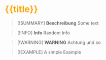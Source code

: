 # <font color = "orange">{{title}}</font>

>[!SUMMARY] **Beschreibung**
>Some text

>[!INFO] **Info**
>Random Info

>[!WARNING] **WARNING**
>Achtung und so

>[!EXAMPLE]
>A simple Example


